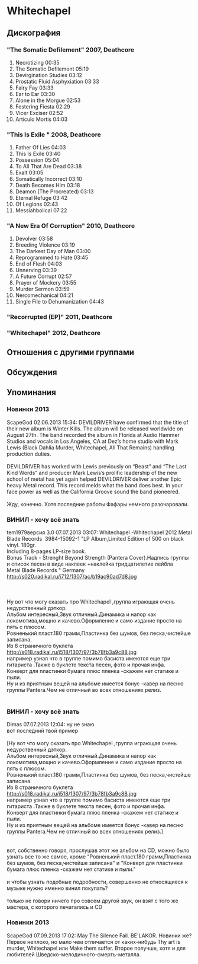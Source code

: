 # Whitechapel



## Дискография

### "The Somatic Defilement" 2007, Deathcore

1. Necrotizing 00:35  
2. The Somatic Defilement 05:19 
3. Devirgination Studies 03:12 
4. Prostatic Fluid Asphyxiation 03:33
5. Fairy Fay 03:33
6. Ear to Ear 03:30 
7. Alone in the Morgue 02:53 
8. Festering Fiesta 02:29
9. Vicer Exciser 02:52 
10. Articulo Mortis 04:03 

### "This Is Exile " 2008, Deathcore

1. Father Of Lies 04:03
2. This Is Exile 03:40
3. Possession 05:04
4. To All That Are Dead 03:38
5. Exalt 03:05 
6. Somatically Incorrect 03:10 
7. Death Becomes Him 03:18
8. Deamon (The Procreated) 03:13 
9. Eternal Refuge 03:42
10. Of Legions 02:43 
11. Messiahbolical 07:22 

### "A New Era Of Corruption" 2010, Deathcore

1. Devolver 03:58
2. Breeding Violence 03:19
3. The Darkest Day of Man 03:00
4. Reprogrammed to Hate 03:45
5. End of Flesh 04:03
6. Unnerving 03:39
7. A Future Corrupt 02:57 
8. Prayer of Mockery 03:55
9. Murder Sermon 03:59
10. Nercomechanical 04:21
11. Single File to Dehumanization 04:43 

### "Recorrupted (EP)" 2011, Deathcore



### "Whitechapel" 2012, Deathcore




## Отношения с другими группами


## Обсуждения


## Упоминания

### Новинки 2013

ScapeGod 02.06.2013 15:34:
DEVILDRIVER have confirmed that the title of their new album is Winter Kills.  The album will be released worldwide on August 27th. The band recorded the album in Florida at Audio Hammer Studios and vocals in Los Angeles, CA at Dez’s home studio with Mark Lewis (Black Dahlia Murder, Whitechapel, All That Remains) handling production duties.<BR><BR>DEVILDRIVER has worked with Lewis previously on “Beast” and “The Last Kind Words” and producer Mark Lewis’s prolific leadership of the new school of metal has yet again helped DEVILDRIVER deliver another Epic heavy Metal record.  This record melds what the band does best. In your face power as well as the California Groove sound the band pioneered.<BR><BR>Жду, конечно. Хотя последние работы Фафары немного разочаровали.

### ВИНИЛ - хочу всё знать

tem1979версия 3.0 07.07.2013 03:07:
Whitechapel -Whitechapel 	2012	Metal Blade Records &#8206;	3984-15092-1 	"LP Album,Limited Edition of 500 on black vinyl. 180gr.<BR>Including 8-pages LP-size book. <BR>Bonus Track - Strenght Beyond Strength (Pantera Cover).Надпись группы и список песен в виде наклеек +наклейка тридцатилетие лейбла <BR>Metal Blade Records &#8206;"	Germany <A HREF="http://s020.radikal.ru/i712/1307/ac/b19ac90ad7d8.jpg" TARGET="_blank">http://s020.radikal.ru/i712/1307/ac/b19ac90ad7d8.jpg</A><BR><BR><BR><BR>Ну вот что могу сказать про Whitechapel ,группа играющая очень недурственный дэткор.<BR>Альбом интересный,Звук отличный.Динамика и напор как локомотива,мощно и качево.Оформление и само издание просто на пять с плюсом.<BR>Ровненький пласт.180 грамм,Пластинка без шумов, без песка,чистейше записана. <BR>Из 8 страничного буклета <A HREF="http://s018.radikal.ru/i518/1307/97/3b78fb3a9c88.jpg" TARGET="_blank">http://s018.radikal.ru/i518/1307/97/3b78fb3a9c88.jpg</A><BR> например узнал что в группе помимо басиста  имеются еще три гитариста .Также в буклете текста песен, фото и прочая инфа.<BR>Конверт для пластинки бумага плюс пленка -скажем нет статике и пыли.<BR>Ну и из приятным вещей на альбоме имеется бонус -кавер на песню группы Pantera.Чем не отличный во всех отношениях релиз.<BR><BR>

### ВИНИЛ - хочу всё знать

Dimas 07.07.2013 12:04:
ну не знаю<BR>вот последний твой пример<BR><BR>[Ну вот что могу сказать про Whitechapel ,группа играющая очень недурственный дэткор.<BR>Альбом интересный,Звук отличный.Динамика и напор как локомотива,мощно и качево.Оформление и само издание просто на пять с плюсом.<BR>Ровненький пласт.180 грамм,Пластинка без шумов, без песка,чистейше записана. <BR>Из 8 страничного буклета <A HREF="http://s018.radikal.ru/i518/1307/97/3b78fb3a9c88.jpg" TARGET="_blank">http://s018.radikal.ru/i518/1307/97/3b78fb3a9c88.jpg</A><BR>например узнал что в группе помимо басиста имеются еще три гитариста .Также в буклете текста песен, фото и прочая инфа.<BR>Конверт для пластинки бумага плюс пленка -скажем нет статике и пыли.<BR>Ну и из приятным вещей на альбоме имеется бонус -кавер на песню группы Pantera.Чем не отличный во всех отношениях релиз.]<BR><BR><BR>вот, собственно говоря, прослушав этот же альбом на CD, можно было узнать все то же самое, кроме "Ровненький пласт.180 грамм,Пластинка без шумов, без песка,чистейше записана" и "Конверт для пластинки бумага плюс пленка -скажем нет статике и пыли."<BR><BR>и чтобы узнать подобные подробности, совершенно не относящиеся к музыке нужно именно винил покупать?<BR><BR>только не говори ничего про совсем другой звук, он взят с того же мастера, с которого печатались и CD

### Новинки 2013

ScapeGod 07.09.2013 17:02:
May The Silence Fail. BE'LAKOR. Новинки же? Первое неплохо, но мало чем отличается от каких-нибудь Thy art is murder, Whitechapel  или Make them suffer. Второе получше, хотя и для любителей Шведско-мелодичного-смерть-металла.

